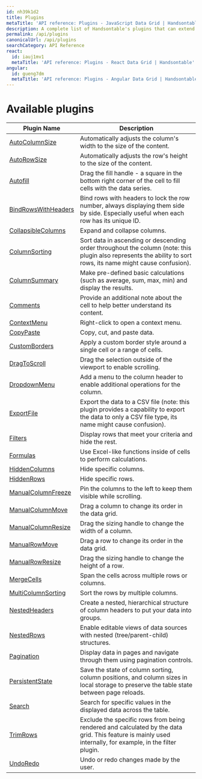 ```yaml
---
id: nh39k1d2
title: Plugins
metaTitle: 'API reference: Plugins - JavaScript Data Grid | Handsontable'
description: A complete list of Handsontable's plugins that can extend your data grid's capabilities.
permalink: /api/plugins
canonicalUrl: /api/plugins
searchCategory: API Reference
react:
  id: iauj1mv1
  metaTitle: 'API reference: Plugins - React Data Grid | Handsontable'
angular:
  id: gueng7dm
  metaTitle: 'API reference: Plugins - Angular Data Grid | Handsontable'
---
```


# Available plugins

|Plugin Name  | Description |
|--|--|
|[AutoColumnSize](@/api/autoColumnSize.md) |Automatically adjusts the column's width to the size of the content.|
|[AutoRowSize](@/api/autoRowSize.md)| Automatically adjusts the row's height to the size of the content.|
|[Autofill](@/api/autofill.md)| Drag the fill handle - a square in the bottom right corner of the cell to fill cells with the data series.|
|[BindRowsWithHeaders](@/api/bindRowsWithHeaders.md)| Bind rows with headers to lock the row number, always displaying them side by side. Especially useful when each row has its unique ID.|
|[CollapsibleColumns](@/api/collapsibleColumns.md)| Expand and collapse columns.|
|[ColumnSorting](@/api/columnSorting.md)| Sort data in ascending or descending order throughout the column (note: this plugin also represents the ability to sort rows, its name might cause confusion).|
|[ColumnSummary](@/api/columnSummary.md) |Make pre-defined basic calculations (such as average, sum, max, min) and display the results.|
|[Comments](@/api/comments.md) | Provide an additional note about the cell to help better understand its content.|
|[ContextMenu](@/api/contextMenu.md) |Right-click to open a context menu.|
|[CopyPaste](@/api/copyPaste.md)| Copy, cut, and paste data.|
|[CustomBorders](@/api/customBorders.md) |Apply a custom border style around a single cell or a range of cells.|
|[DragToScroll](@/api/dragToScroll.md) |Drag the selection outside of the viewport to enable scrolling.|
|[DropdownMenu](@/api/dropdownMenu.md) |Add a menu to the column header to enable additional operations for the column.|
|[ExportFile](@/api/exportFile.md) |Export the data to a CSV file (note: this plugin provides a capability to export the data to only a CSV file type, its name might cause confusion).|
|[Filters](@/api/filters.md) |Display rows that meet your criteria and hide the rest.|
|[Formulas](@/api/formulas.md) | Use Excel-like functions inside of cells to perform calculations.|
|[HiddenColumns](@/api/hiddenColumns.md) | Hide specific columns. |
|[HiddenRows](@/api/hiddenRows.md) | Hide specific rows.|
|[ManualColumnFreeze](@/api/manualColumnFreeze.md) | Pin the columns to the left to keep them visible while scrolling.|
|[ManualColumnMove](@/api/manualColumnMove.md) | Drag a column to change its order in the data grid.|
|[ManualColumnResize](@/api/manualColumnResize.md) | Drag the sizing handle to change the width of a column.|
|[ManualRowMove](@/api/manualRowMove.md) | Drag a row to change its order in the data grid.|
|[ManualRowResize](@/api/manualRowResize.md) | Drag the sizing handle to change the height of a row.|
|[MergeCells](@/api/mergeCells.md) | Span the cells across multiple rows or columns.|
|[MultiColumnSorting](@/api/multiColumnSorting.md)| Sort the rows by multiple columns.|
|[NestedHeaders](@/api/nestedHeaders.md) | Create a nested, hierarchical structure of column headers to put your data into groups.|
|[NestedRows](@/api/nestedRows.md) | Enable editable views of data sources with nested (tree/parent-child) structures.|
|[Pagination](@/api/pagination.md)| Display data in pages and navigate through them using pagination controls.|
|[PersistentState](@/api/persistentState.md)| Save the state of column sorting, column positions, and column sizes in local storage to preserve the table state between page reloads.|
|[Search](@/api/search.md) | Search for specific values in the displayed data across the table.|
|[TrimRows](@/api/trimRows.md) | Exclude the specific rows from being rendered and calculated by the data grid. This feature is mainly used internally, for example, in the filter plugin.|
|[UndoRedo](@/api/undoRedo.md)| Undo or redo changes made by the user.|
